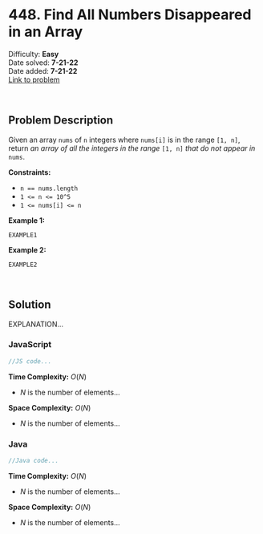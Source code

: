 # 448. Find All Numbers Disappeared in an Array

Difficulty: **Easy**  
Date solved: **7-21-22**  
Date added: **7-21-22**  
[Link to problem](https://leetcode.com/problems/find-all-numbers-disappeared-in-an-array/)

<br>

## Problem Description

Given an array `nums` of `n` integers where `nums[i]` is in the range `[1, n]`, return *an array of all the integers in the range* `[1, n]` *that do not appear in* `nums`.

**Constraints:**

- `n == nums.length`
- `1 <= n <= 10^5`
- `1 <= nums[i] <= n`

**Example 1:**

```
EXAMPLE1
```

**Example 2:**

```
EXAMPLE2
```

<br>

## Solution

EXPLANATION...

### **JavaScript**

```js
//JS code...
```

**Time Complexity:** $O(N)$
- $N$ is the number of elements...

**Space Complexity:** $O(N)$
- $N$ is the number of elements...

### **Java**

```java
//Java code...
```

**Time Complexity:** $O(N)$
- $N$ is the number of elements...

**Space Complexity:** $O(N)$
- $N$ is the number of elements...